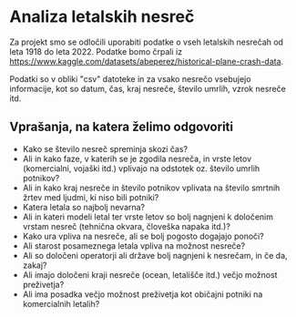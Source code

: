 # Analiza letalskih nesreč

Za projekt smo se odločili uporabiti podatke o vseh letalskih nesrečah od leta 1918 do leta 2022. Podatke bomo črpali iz https://www.kaggle.com/datasets/abeperez/historical-plane-crash-data.

Podatki so v obliki "csv" datoteke in za vsako nesrečo vsebujejo informacije, kot so datum, čas, kraj nesreče, število umrlih, vzrok nesreče itd.

## Vprašanja, na katera želimo odgovoriti

- Kako se število nesreč spreminja skozi čas?
- Ali in kako faze, v katerih se je zgodila nesreča, in vrste letov (komercialni, vojaški itd.) vplivajo na odstotek oz. število umrlih potnikov?
- Ali in kako kraj nesreče in število potnikov vplivata na število smrtnih žrtev med ljudmi, ki niso bili potniki?
- Katera letala so najbolj nevarna?
- Ali in kateri modeli letal ter vrste letov so bolj nagnjeni k določenim vrstam nesreč (tehnična okvara, človeška napaka itd.)?
- Kako ura vpliva na nesreče, ali se bolj pogosto dogajajo ponoči?
- Ali starost posameznega letala vpliva na možnost nesreče?
- Ali so določeni operatorji ali države bolj nagnjeni k nesrečam, in če da, zakaj?
- Ali imajo določeni kraji nesreče (ocean, letališče itd.) večjo možnost preživetja?
- Ali ima posadka večjo možnost preživetja kot običajni potniki na komercialnih letalih?